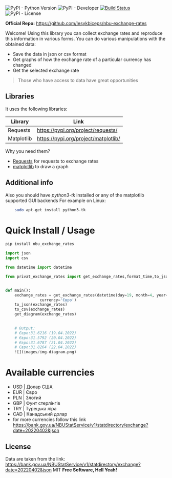 ![PyPI - Python Version](https://img.shields.io/pypi/pyversions/privat_exchange_rates?style=for-the-badge) 
![PyPI - Developer](https://img.shields.io/badge/Developer-LesDev-orange) [![Build Status](https://travis-ci.org/joemccann/dillinger.svg?branch=master)](https://travis-ci.org/joemccann/dillinger) ![PyPI - License](https://img.shields.io/github/license/lesykbiceps/nbu-exchange-rates)

**Official Repo:** https://github.com/lesykbiceps/nbu-exchange-rates

Welcome! Using this library you can collect exchange rates and reproduce this information in various forms. You can do various manipulations with the obtained data:
- Save the data in json or csv format
- Get graphs of how the exchange rate of a particular currency has changed
- Get the selected exchange rate




> Those who have access to data 
> have great opportunities



## Libraries

It uses the following libraries:

| Library | Link |
| ------ | ------ |
| Requests | https://pypi.org/project/requests/ |
| Matplotlib | https://pypi.org/project/matplotlib/ |
Why you need them?
- [Requests](https://pypi.org/project/requests/) for requests to exchange rates
- [matplotlib](https://pypi.org/project/matplotlib/) to draw a graph

## Additional info

Also you should have *python3-tk* installed or any of the matplotlib supported GUI backends
For example on Linux:
```bash
    sudo apt-get install python3-tk
```

# Quick Install / Usage

```bash
pip install nbu_exchange_rates
```

```python
import json
import csv

from datetime import datetime

from privat_exchange_rates import get_exchange_rates,format_time,to_json,to_csv,get_diagram


def main():
    exchange_rates = get_exchange_rates(datetime(day=19, month=4, year=2022), datetime(day=23, month=4, year=2022),
               currency='Євро')
    to_json(exchange_rates)
    to_csv(exchange_rates)
    get_diagram(exchange_rates)

   
    # Output:
    # Євро:31.6216 (19.04.2022)
    # Євро:31.5792 (20.04.2022)    
    # Євро:31.6787 (21.04.2022)    
    # Євро:31.8264 (22.04.2022)
    ![](images/img-diagram.png)     
```   

# Available currencies
- USD | Долар США
- EUR | Євро
- PLN | Злотий
- GBP | Фунт стерлінгів
- TRY | Турецька ліра
- CAD | Канадський долар
- for more currencies follow this link https://bank.gov.ua/NBUStatService/v1/statdirectory/exchange?date=20220402&json
## License
Data are taken from the link: https://bank.gov.ua/NBUStatService/v1/statdirectory/exchange?date=20220402&json
MIT
**Free Software, Hell Yeah!**

